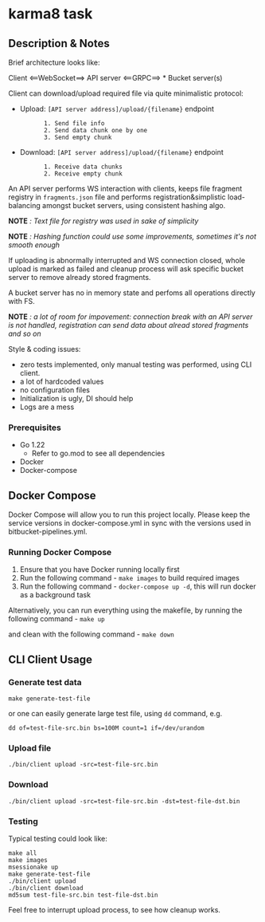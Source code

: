 # karma8 task

## Description & Notes

Brief architecture looks like:

Client <==WebSocket==> API server <==GRPC==> * Bucket server(s)

Client can download/upload required file via quite minimalistic protocol:

* Upload: `[API server address]/upload/{filename}` endpoint 
```
          1. Send file info
          2. Send data chunk one by one
          3. Send empty chunk
```

* Download: `[API server address]/upload/{filename}` endpoint
```
          1. Receive data chunks
          2. Receive empty chunk
```

An API server performs WS interaction with clients, keeps file fragment
registry in `fragments.json` file and performs registration&simplistic load-balancing amongst
bucket servers, using consistent hashing algo.

**NOTE** *: Text file for registry was used in sake of simplicity*

**NOTE** *: Hashing function could use some improvements, sometimes it's not smooth enough*

If uploading is abnormally interrupted and WS connection closed, whole upload 
is marked as failed and cleanup process will ask specific bucket server to
remove already stored fragments.

A bucket server has no in memory state and perfoms all operations directly with FS.

**NOTE** *: a lot of room for impovement: connection break with an API server is not handled,*
*registration can send data about alread stored fragments and so on*

Style & coding issues:
* zero tests implemented, only manual testing was performed, using CLI client.
* a lot of hardcoded values
* no configuration files
* Initialization is ugly, DI should help
* Logs are a mess

### Prerequisites

* Go 1.22
    * Refer to go.mod to see all dependencies
* Docker
* Docker-compose

## Docker Compose
Docker Compose will allow you to run this project locally.
Please keep the service versions in docker-compose.yml in sync with the versions used in bitbucket-pipelines.yml.

### Running Docker Compose

1. Ensure that you have Docker running locally first
2. Run the following command - `make images` to build required images
3. Run the following command - `docker-compose up -d`, this will run docker as a background task

Alternatively, you can run everything using the makefile, by running the following command -
`make up`

and clean with the following command -
`make down`

## CLI Client Usage

### Generate test data

`make generate-test-file`

or one can easily generate large test file, using `dd` command, e.g. 

`dd of=test-file-src.bin bs=100M count=1 if=/dev/urandom`

### Upload file

`./bin/client upload -src=test-file-src.bin`

### Download

`./bin/client upload -src=test-file-src.bin -dst=test-file-dst.bin`

### Testing

Typical testing could look like:
```
make all
make images
msessionake up
make generate-test-file
./bin/client upload
./bin/client download
md5sum test-file-src.bin test-file-dst.bin
```
Feel free to interrupt upload process, to see how cleanup works.

